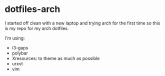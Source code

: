 # dotfiles-arch

I started off clean with a new laptop and trying arch for the first time so this is my repo for my arch dotfiles.

I'm using:

 - i3-gaps
 - polybar
 - Xresources: to theme as much as possible
 - urxvt
 - vim